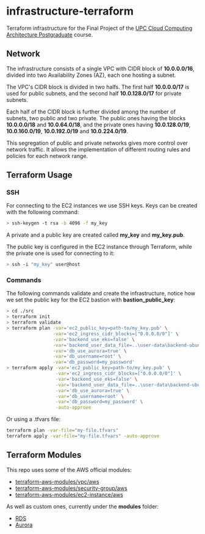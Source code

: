 # infrastructure-terraform

Terraform infrastructure for the Final Project of the [UPC Cloud Computing Architecture Postgraduate](https://www.talent.upc.edu/ing/estudis/formacio/curs/319401/postgraduate-course-cloud-computing-architecture/) course.

## Network

The infrastructure consists of a single VPC with CIDR block of **10.0.0.0/16**, divided into two Availability Zones (AZ), each one hosting a subnet.

The VPC's CIDR block is divided in two halfs. The first half **10.0.0.0/17** is used for public subnets, and the second half **10.0.128.0/17** for private subnets.

Each half of the CIDR block is further divided among the number of subnets, two public and two private. The public ones having the blocks **10.0.0.0/18** and **10.0.64.0/18**, and the private ones having **10.0.128.0/19**, **10.0.160.0/19**, **10.0.192.0/19** and **10.0.224.0/19**.

This segregation of public and private networks gives more control over network traffic. It allows the implementation of different routing rules and policies for each network range.

## Terraform Usage

### SSH

For connecting to the EC2 instances we use SSH keys. Keys can be created with the following command:

```bash
> ssh-keygen -t rsa -b 4096 -f my_key
```

A private and a public key are created called **my_key** and **my_key.pub**.

The public key is configured in the EC2 instance through Terraform, while the private one is used for connecting to it:

```bash
> ssh -i "my_key" user@host
```

### Commands

The following commands validate and create the infrastructure, notice how we set the public key for the EC2 bastion with **bastion_public_key**:

```bash
> cd ./src
> terraform init
> terraform validate
> terraform plan -var='ec2_public_key=path-to/my_key.pub' \
                 -var='ec2_ingress_cidr_blocks=["0.0.0.0/0"]' \
                 -var='backend_use_eks=false' \
                 -var='backend_user_data_file=..\user-data\backend-ubuntu.sh' \
                 -var='db_use_aurora=true' \
                 -var='db_username=root' \
                 -var='db_password=my_password'
> terraform apply -var='ec2_public_key=path-to/my_key.pub' \
                  -var='ec2_ingress_cidr_blocks=["0.0.0.0/0"]' \
                  -var='backend_use_eks=false' \
                  -var='backend_user_data_file=..\user-data\backend-ubuntu.sh' \
                  -var='db_use_aurora=true' \
                  -var='db_username=root' \
                  -var='db_password=my_password' \
                  -auto-approve
```

Or using a .tfvars file:

```bash
terraform plan -var-file="my-file.tfvars"
terraform apply -var-file="my-file.tfvars" -auto-approve
```

## Terraform Modules

This repo uses some of the AWS official modules:

- [terraform-aws-modules/vpc/aws](https://registry.terraform.io/modules/terraform-aws-modules/vpc/aws/latest)
- [terraform-aws-modules/security-group/aws](https://registry.terraform.io/modules/terraform-aws-modules/security-group/aws/latest)
- [terraform-aws-modules/ec2-instance/aws](https://registry.terraform.io/modules/terraform-aws-modules/ec2-instance/aws/latest)

As well as custom ones, currently under the **modules** folder:

- [RDS](./src/modules/rds/main.tf)
- [Aurora](./src/modules/aurora/main.tf)
